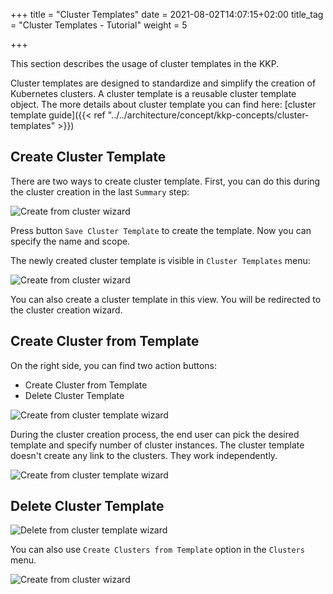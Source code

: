 +++
title = "Cluster Templates"
date = 2021-08-02T14:07:15+02:00
title_tag = "Cluster Templates - Tutorial"
weight = 5

+++

This section describes the usage of cluster templates in the KKP.

Cluster templates are designed to standardize and simplify the creation of Kubernetes clusters. A cluster template is a
reusable cluster template object. The more details about cluster template you can find here: [cluster template guide]({{< ref "../../architecture/concept/kkp-concepts/cluster-templates" >}})

## Create Cluster Template

There are two ways to create cluster template. First, you can do this during the cluster creation in the last `Summary` step:

![Create from cluster wizard](/img/kubermatic/main/tutorials/cluster_template/create_from_cluster_wizard.png?classes=shadow,border "Cluster Template creation")

Press button `Save Cluster Template` to create the template. Now you can specify the name and scope.

The newly created cluster template is visible in `Cluster Templates` menu:

![Create from cluster wizard](/img/kubermatic/main/tutorials/cluster_template/cluster_template_menu.png?classes=shadow,border "Cluster Template view")

You can also create a cluster template in this view. You will be redirected to the cluster creation wizard.

## Create Cluster from Template

On the right side, you can find two action buttons:
 - Create Cluster from Template
 - Delete Cluster Template

![Create from cluster template wizard](/img/kubermatic/main/tutorials/cluster_template/actions.png?classes=shadow,border "Action buttons")

During the cluster creation process, the end user can pick the desired template and specify number of cluster instances.
The cluster template doesn't create any link to the clusters. They work independently.

![Create from cluster template wizard](/img/kubermatic/main/tutorials/cluster_template/create_cluster.png?classes=shadow,border "Create Clusters from Template")

## Delete Cluster Template

![Delete from cluster template wizard](/img/kubermatic/main/tutorials/cluster_template/delete_template.png?classes=shadow,border "Delete Cluster Template")

You can also use `Create Clusters from Template` option in the `Clusters` menu.

![Create from cluster wizard](/img/kubermatic/main/tutorials/cluster_template/create_from_clusters.png?classes=shadow,border "Create Clusters")
